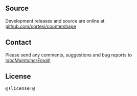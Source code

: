 ## Source

Development releases and source are online at [github.com/cortesi/countershape](
http://github.com/cortesi/countershape)

## Contact

Please send any comments, suggestions and bug reports to
[$!docMaintainerEmail!$](mailto:$!docMaintainerEmail!$).

## License

<pre>
@!license!@
</pre>